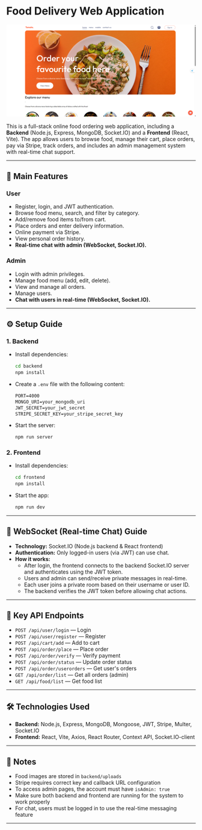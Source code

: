 # Food Delivery Web Application

![Home](public/home.png)

This is a full-stack online food ordering web application, including a **Backend** (Node.js, Express, MongoDB, Socket.IO) and a **Frontend** (React, Vite). The app allows users to browse food, manage their cart, place orders, pay via Stripe, track orders, and includes an admin management system with real-time chat support.

---

## 🚀 Main Features

### User

- Register, login, and JWT authentication.
- Browse food menu, search, and filter by category.
- Add/remove food items to/from cart.
- Place orders and enter delivery information.
- Online payment via Stripe.
- View personal order history.
- **Real-time chat with admin (WebSocket, Socket.IO).**

### Admin

- Login with admin privileges.
- Manage food menu (add, edit, delete).
- View and manage all orders.
- Manage users.
- **Chat with users in real-time (WebSocket, Socket.IO).**

---

## ⚙️ Setup Guide

### 1. Backend

- Install dependencies:
  ```bash
  cd backend
  npm install
  ```
- Create a `.env` file with the following content:
  ```
  PORT=4000
  MONGO_URI=your_mongodb_uri
  JWT_SECRET=your_jwt_secret
  STRIPE_SECRET_KEY=your_stripe_secret_key
  ```
- Start the server:
  ```bash
  npm run server
  ```

### 2. Frontend

- Install dependencies:
  ```bash
  cd frontend
  npm install
  ```
- Start the app:
  ```bash
  npm run dev
  ```

---

## 💬 WebSocket (Real-time Chat) Guide

- **Technology:** Socket.IO (Node.js backend & React frontend)
- **Authentication:** Only logged-in users (via JWT) can use chat.
- **How it works:**
  - After login, the frontend connects to the backend Socket.IO server and authenticates using the JWT token.
  - Users and admin can send/receive private messages in real-time.
  - Each user joins a private room based on their username or user ID.
  - The backend verifies the JWT token before allowing chat actions.

---

## 🔗 Key API Endpoints

- `POST /api/user/login` — Login
- `POST /api/user/register` — Register
- `POST /api/cart/add` — Add to cart
- `POST /api/order/place` — Place order
- `POST /api/order/verify` — Verify payment
- `POST /api/order/status` — Update order status
- `POST /api/order/userorders` — Get user's orders
- `GET /api/order/list` — Get all orders (admin)
- `GET /api/food/list` — Get food list

---

## 🛠️ Technologies Used

- **Backend:** Node.js, Express, MongoDB, Mongoose, JWT, Stripe, Multer, Socket.IO
- **Frontend:** React, Vite, Axios, React Router, Context API, Socket.IO-client

---

## 📌 Notes

- Food images are stored in `backend/uploads`
- Stripe requires correct key and callback URL configuration
- To access admin pages, the account must have `isAdmin: true`
- Make sure both backend and frontend are running for the system to work properly
- For chat, users must be logged in to use the real-time messaging feature

---
